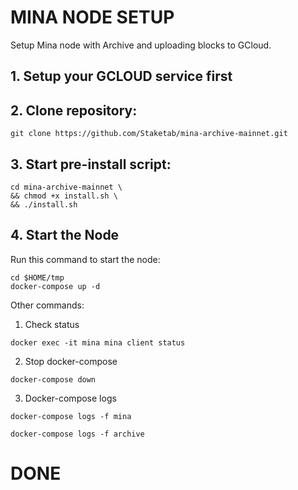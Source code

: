 # MINA NODE SETUP
Setup Mina node with Archive and uploading blocks to GCloud.

## 1. Setup your GCLOUD service first
## 2. Clone repository:

```
git clone https://github.com/Staketab/mina-archive-mainnet.git
```
## 3. Start pre-install script:

```
cd mina-archive-mainnet \
&& chmod +x install.sh \
&& ./install.sh
```
## 4. Start the Node
Run this command to start the node:  
```
cd $HOME/tmp
docker-compose up -d
```

Other commands:
1. Check status
```
docker exec -it mina mina client status
```
2. Stop docker-compose
```
docker-compose down
```
3. Docker-compose logs
```
docker-compose logs -f mina
```
```
docker-compose logs -f archive
```

# DONE

